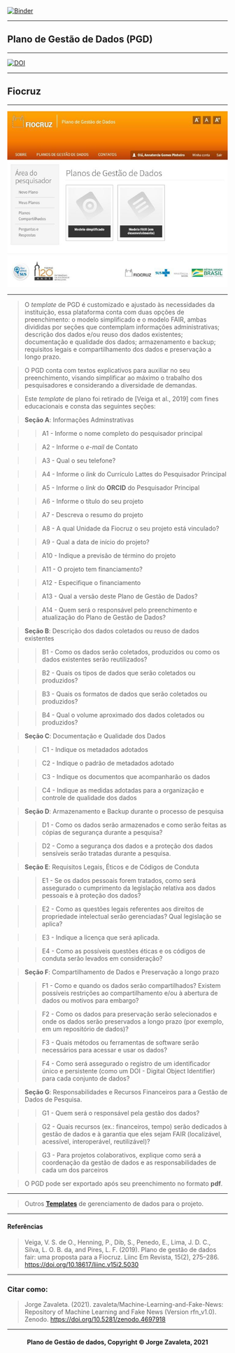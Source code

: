 [![Binder](https://mybinder.org/badge_logo.svg)](https://mybinder.org/v2/gh/zavaleta/Machine-Learning-and-Fake-News/main)

---

## Plano de Gestão de Dados (PGD)

---

[![DOI](https://zenodo.org/badge/DOI/10.5281/zenodo.4697918.svg)](https://doi.org/10.5281/zenodo.4697918)



---

## Fiocruz



---

![Fiocruz](imagens/fiocruz.png)



---

> O *template* de PGD é customizado e ajustado às necessidades da instituição, essa plataforma conta com duas opções de preenchimento: o modelo simplificado e o modelo FAIR, ambas divididas por seções que contemplam informações administrativas; descrição dos dados e/ou reuso dos dados existentes; documentação e qualidade dos dados; armazenamento e backup; requisitos legais e compartilhamento dos dados e preservação a longo prazo.

> O PGD conta com textos explicativos para auxiliar no seu preenchimento, visando simplificar ao máximo o trabalho dos pesquisadores e considerando a diversidade de demandas.



> Este *template* de plano foi retirado de [Veiga et al., 2019] com fines educacionais e consta das seguintes seções:



> **Seção A**: Informações Adminstrativas

>> A1 - Informe o nome completo do pesquisador principal

>> A2 - Informe o *e-mail* de Contato

>> A3 - Qual o seu telefone?

>> A4 - Informe o *link* do Currículo Lattes do Pesquisador Principal

>> A5 - Informe o *link* do **ORCID** do Pesquisador Principal

>> A6 - Informe o título do seu projeto

>> A7 - Descreva o resumo do projeto

>> A8 - A qual Unidade da Fiocruz o seu projeto está vinculado?

>> A9 - Qual a data de início do projeto?

>> A10 - Indique a previsão de término do projeto

>> A11 - O projeto tem financiamento?

>> A12 - Especifique o financiamento

>> A13 - Qual a versão deste Plano de Gestão de Dados?

>> A14 - Quem será o responsável pelo preenchimento e atualização do Plano de Gestão de Dados?



> **Seção B**: Descrição dos dados coletados ou reuso de dados existentes

>> B1 - Como os dados serão coletados, produzidos ou como os dados existentes serão reutilizados?

>> B2 - Quais os tipos de dados que serão coletados ou produzidos?

>> B3 - Quais os formatos de dados que serão coletados ou produzidos?

>> B4 - Qual o volume aproximado dos dados coletados ou produzidos?



> **Seção C**: Documentação e Qualidade dos Dados

>> C1 - Indique os metadados adotados

>> C2 - Indique o padrão de metadados adotado

>> C3 - Indique os documentos que acompanharão os dados

>> C4 - Indique as medidas adotadas para a organização e controle de qualidade dos dados



> **Seção D**: Armazenamento e Backup durante o processo de pesquisa 

>> D1 - Como os dados serão armazenados e como serão feitas as cópias de segurança durante a pesquisa?

>> D2 - Como a segurança dos dados e a proteção dos dados sensíveis serão tratadas durante a pesquisa.



> **Seção E**: Requisitos Legais, Éticos e de Códigos de Conduta

>> E1 - Se os dados pessoais forem tratados, como será assegurado o cumprimento da legislação relativa aos dados pessoais e à proteção dos dados?

>> E2 - Como as questões legais referentes aos direitos de propriedade intelectual serão gerenciadas? Qual legislação se aplica?

>> E3 - Indique a licença que será aplicada.

>> E4 - Como as possíveis questões éticas e os códigos de conduta serão levados em consideração?



> **Seção F**: Compartilhamento de Dados e Preservação a longo prazo

>> F1 - Como e quando os dados serão compartilhados? Existem possíveis restrições ao compartilhamento e/ou à abertura de dados ou motivos para embargo?

>> F2 - Como os dados para preservação serão selecionados e onde os dados serão preservados a longo prazo (por exemplo, em um repositório de dados)?

>> F3 - Quais métodos ou ferramentas de software serão necessários para acessar e usar os dados?

>> F4 - Como será assegurado o registro de um identificador único e persistente (como um DOI - Digital Object Identifier) para cada conjunto de dados?



> **Seção G**: Responsabilidades e Recursos Financeiros para a Gestão de Dados de Pesquisa.

>> G1 - Quem será o responsável pela gestão dos dados?

>> G2 - Quais recursos (ex.: financeiros, tempo) serão dedicados à gestão de dados e à garantia que eles sejam FAIR (localizável, acessível, interoperável, reutilizável)?

>> G3 - Para projetos colaborativos, explique como será a coordenação da gestão de dados e as responsabilidades de cada um dos parceiros



> O PGD pode ser exportado após seu preenchimento no formato **pdf**.



---

> Outros **[Templates](pgd.md)** de gerenciamento de dados para o projeto.



---

#### Referências

> Veiga, V. S. de O., Henning, P., Dib, S., Penedo, E., Lima, J. D. C., Silva, L. O. B. da, and Pires, L. F. (2019). Plano de gestão de dados fair: uma proposta para a Fiocruz. Liinc Em Revista, 15(2), 275–286. https://doi.org/10.18617/liinc.v15i2.5030



---

### Citar como:



> Jorge Zavaleta. (2021). zavaleta/Machine-Learning-and-Fake-News: Repository of Machine Learning and Fake News (Version rfn_v1.0). Zenodo. https://doi.org/10.5281/zenodo.4697918



---

#### <center>Plano de Gestão de dados,  Copyright &copy;  Jorge Zavaleta, 2021</center>